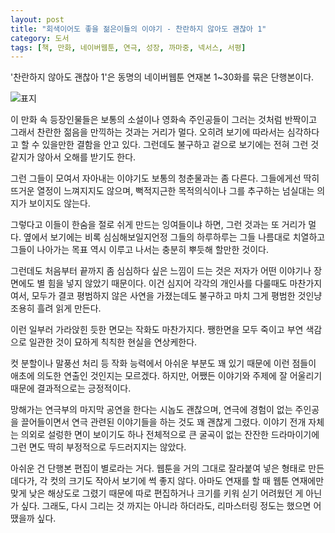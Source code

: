 ```yaml
---
layout: post
title: "회색이어도 좋을 젊은이들의 이야기 - 찬란하지 않아도 괜찮아 1"
category: 도서
tags: [책, 만화, 네이버웹툰, 연극, 성장, 까마중, 넥서스, 서평]
---
```


'찬란하지 않아도 괜찮아 1'은
동명의 네이버웹툰 연재본 1~30화를 묶은 단행본이다.

![표지](https://images2.imgbox.com/ec/80/rhgvx6CD_o.jpg)

이 만화 속 등장인물들은 보통의 소설이나 영화속 주인공들이 그러는 것처럼
반짝이고 그래서 찬란한 젊음을 만끽하는 것과는 거리가 멀다.
오히려 보기에 따라서는 심각하다고 할 수 있을만한 결함을 안고 있다.
그런데도 불구하고 겉으로 보기에는 전혀 그런 것 같지가 않아서 오해를 받기도 한다.

그런 그들이 모여서 자아내는 이야기도 보통의 청춘물과는 좀 다른다.
그들에게선 딱히 뜨거운 열정이 느껴지지도 않으며,
뻑적지근한 목적의식이나 그를 추구하는 넘실대는 의지가 보이지도 않는다.

그렇다고 이들이 한숨을 절로 쉬게 만드는 잉여들이냐 하면, 그런 것과는 또 거리가 멀다.
옆에서 보기에는 비록 심심해보일지언정
그들의 하루하루는 그들 나름대로 치열하고
그들이 나아가는 목표 역시 이루고 나서는 충분히 뿌듯해 할만한 것이다.

그런데도 처음부터 끝까지 좀 심심하다 싶은 느낌이 드는 것은
저자가 어떤 이야기나 장면에도 별 힘을 넣지 않았기 때문이다.
이건 심지어 각각의 개인사를 다룰때도 마찬가지여서,
모두가 결코 평범하지 않은 사연을 가졌는데도 불구하고 마치 그게 평범한 것인냥 조용히 흘려 읽게 만든다.

이런 일부러 가라앉힌 듯한 면모는 작화도 마찬가지다.
쨍한면을 모두 죽이고 부연 색감으로 일관한 것이
묘하게 칙칙한 현실을 연상케한다.

컷 분할이나 말풍선 처리 등 작화 능력에서 아쉬운 부분도 꽤 있기 때문에
이런 점들이 애초에 의도한 연출인 것인지는 모르겠다.
하지만, 어쨌든 이야기와 주제에 잘 어울리기 때문에 결과적으로는 긍정적이다.

망해가는 연극부의 마지막 공연을 한다는 시놉도 괜찮으며,
연극에 경험이 없는 주인공을 끌어들이면서
연극 관련된 이야기들을 하는 것도 꽤 괜찮게 그렸다.
이야기 전개 자체는 의외로 설렁한 면이 보이기도 하나
전체적으로 큰 굴곡이 없는 잔잔한 드라마이기에 그런 면도 딱히 부정적으로 두드러지지는 않았다.

아쉬운 건 단행본 편집이 별로라는 거다.
웹툰을 거의 그대로 잘라붙여 넣은 형태로 만든데다가,
각 컷의 크기도 작아서 보기에 썩 좋지 않다.
아마도 연재를 할 때 웹툰 연재에만 맞게 낮은 해상도로 그렸기 때문에
따로 편집하거나 크기를 키워 싣기 어려웠던 게 아닌가 싶다.
그래도, 다시 그리는 것 까지는 아니라 하더라도, 리마스터링 정도는 했으면 어땠을까 싶다.
